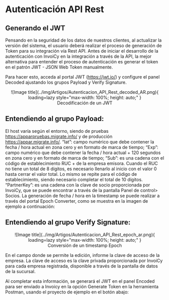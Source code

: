 # Autenticación API Rest

## Generando el JWT

Pensando en la seguridad de los datos de nuestros clientes, al actualizar la versión del sistema, el usuario deberá realizar el proceso de generación de Token para su integración vía Rest API. Antes de iniciar el desarrollo de la autenticación con InvoiCy en la integración a través de la API, la mejor alternativa para entender el proceso de autenticación es generar el token en el patrón JWT - JSON Web Token manualmente.

Para hacer esto, acceda al portal JWT (https://jwt.io/) y configure el panel Decoded ajustando los grupos Payload y Verify Signature.

<figure markdown="span" style="max-width: 600px; margin: 0 auto; text-align: center;">
  ![Image title](../img/Artigos/Autenticacion_API_Rest_decoded_AR.png){ loading=lazy style="max-width: 100%; height: auto;" }
  <figcaption>Decodificación de un JWT</figcaption>
</figure>

## Entendiendo al grupo Payload:

El host varía según el entorno, siendo de pruebas https://apparpruebas.migrate.info/ y de producción https://appar.migrate.info/.
“Iat”: campo numérico que debe contener la fecha / hora actual en zona cero y en formato de marca de tiempo;
“Exp”: campo numérico que debe contener la fecha / hora actual + 120 segundos en zona cero y en formato de marca de tiempo;
“Sub”: es una cadena con el código de establecimiento RUC + de la empresa emisora. Cuando el RUC no tiene un total de 8 dígitos, es necesario llenarlo al inicio con el valor 0 hasta cerrar el valor total. Lo mismo se repite para el código de establecimiento, siendo necesario completar el total de 10 dígitos.
“PartnerKey”: es una cadena con la clave de socio proporcionada por InvoiCy, que se puede encontrar a través de la pantalla Panel de control> Socios.
La generación de fecha / hora en la timestamp se puede realizar a través del portal Epoch Converter, como se muestra en la imagen de ejemplo a continuación:

## Entendiendo al grupo Verify Signature:

<figure markdown="span" style="max-width: 600px; margin: 0 auto; text-align: center;">
  ![Image title](../img/Artigos/Autenticacion_API_Rest_epoch_ar.png){ loading=lazy style="max-width: 100%; height: auto;" }
  <figcaption>Conversión de un timestamp Epoch</figcaption>
</figure>

En el campo donde se permite la edición, informe la clave de acceso de la empresa. La clave de acceso es la clave privada proporcionada por InvoiCy para cada empresa registrada, disponible a través de la pantalla de datos de la sucursal.

Al completar esta información, se generará el JWT en el panel Encoded para ser enviado a Invoicy en la opción Generate Token en la herramienta Postman, usando el proyecto de ejemplo en el botón abajo:

<div class="postman-run-button"
data-postman-action="collection/fork"
data-postman-visibility="public"
data-postman-var-1="11545214-a3b7f5b0-a051-4f2c-ba7a-17979a7a6e9f"
data-postman-collection-url="entityId=11545214-a3b7f5b0-a051-4f2c-ba7a-17979a7a6e9f&entityType=collection&workspaceId=8991473f-9646-4aa0-8a89-3b8ce13d45ba"></div>
<script type="text/javascript">
  (function (p,o,s,t,m,a,n) {
    !p[s] && (p[s] = function () { (p[t] || (p[t] = [])).push(arguments); });
    !o.getElementById(s+t) && o.getElementsByTagName("head")[0].appendChild((
      (n = o.createElement("script")),
      (n.id = s+t), (n.async = 1), (n.src = m), n
    ));
  }(window, document, "_pm", "PostmanRunObject", "https://run.pstmn.io/button.js"));
</script>